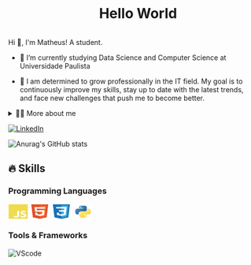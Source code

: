 <!--título-->
<div id="user-content-toc">
  <ul align="center">
    <summary><h1 style="display: inline-block">Hello World</h1></summary>
</div>

<!-- Presentation -->
<p>
  Hi 👋, I'm Matheus! A student.

  - 🌱 I’m currently studying Data Science and Computer Science at Universidade Paulista

  - 🔭 I am determined to grow professionally in the IT field. My goal is to continuously improve my skills, stay up to date with the latest trends, and face new challenges that push me to become better.
</p>

<!-- Dropdown -->
<details>
  <summary>👨‍💻 More about me</summary>

  - 💬 I am 20 years old. I have basic English skills and a working knowledge of Python, HTML, CSS, and JavaScript. Currently, I work diagnosing and solving problems related to hardware, software, and other devices. I perform maintenance on computers, printers, and other equipment, provide technical support, and carry out infrastructure tasks such as cabling and network configuration.


  - ⚡I do volunteer work at Colorado Caieiras Futebol Clube, a futsal team that takes part in major competitions organized by the São Paulo Futsal Federation. 
</details>

<!-- Links -->
[![LinkedIn](https://img.shields.io/badge/LinkedIn-0077B5?style=for-the-badge&logo=linkedin&logoColor=white)](https://www.linkedin.com/in/matheus-cadenassi-108943260/)


<!-- GithubStats -->
![Anurag's GitHub stats](https://github-readme-stats.vercel.app/api?username=Cadenassi01&show_icons=true&theme=dark)



## 🔥 Skills
<!-- Skills: Programming Languages -->
  <div style="flex-basis: 48%;">
    <h3>Programming Languages</h3>
    <img align="center" alt="Js" height="30" width="40" src="https://raw.githubusercontent.com/devicons/devicon/master/icons/javascript/javascript-plain.svg">
    <img align="center" alt="HTML" height="30" width="40" src="https://raw.githubusercontent.com/devicons/devicon/master/icons/html5/html5-original.svg">
    <img align="center" alt="CSS" height="30" width="40" src="https://raw.githubusercontent.com/devicons/devicon/master/icons/css3/css3-original.svg">
    <img align="center" alt="Python" height="30" width="40" src="https://raw.githubusercontent.com/devicons/devicon/master/icons/python/python-original.svg">
  </div>
  
  <!-- Skills: Tools & Frameworks -->
  <div style="flex-basis: 48%;">
    <h3>Tools & Frameworks</h3>
    <img align="center" alt="VScode" height="30" width="40" src="https://cdn.jsdelivr.net/gh/devicons/devicon/icons/vscode/vscode-original.svg">
  </div>
  
  <!-- Skills: Libraries -->
 

